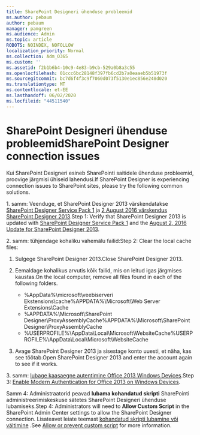 ```yaml
---
title: SharePoint Designeri ühenduse probleemid
ms.author: pebaum
author: pebaum
manager: pamgreen
ms.audience: Admin
ms.topic: article
ROBOTS: NOINDEX, NOFOLLOW
localization_priority: Normal
ms.collection: Adm_O365
ms.custom: ''
ms.assetid: f2b1b6b4-10c9-4e83-b9cb-529a0b8a3c55
ms.openlocfilehash: 01ccc6bc28148f397fb6cd2b7a0eaaeb5b51973f
ms.sourcegitcommit: bc7d6f4f3c9f7060d073f5130e1ec856e248d020
ms.translationtype: MT
ms.contentlocale: et-EE
ms.lasthandoff: 06/02/2020
ms.locfileid: "44511540"
---
```

# <a name="sharepoint-designer-connection-issues"></a><span data-ttu-id="b56bd-102">SharePoint Designeri ühenduse probleemid</span><span class="sxs-lookup"><span data-stu-id="b56bd-102">SharePoint Designer connection issues</span></span> 

<span data-ttu-id="b56bd-103">Kui SharePoint Designeri esineb SharePointi saitidele ühenduse probleemid, proovige järgmisi ühiseid lahendusi.</span><span class="sxs-lookup"><span data-stu-id="b56bd-103">If SharePoint Designer is experiencing connection issues to SharePoint sites, please try the following common solutions.</span></span>

<span data-ttu-id="b56bd-104">1. samm: Veenduge, et SharePoint Designer 2013 värskendatakse [SharePoint Designer Service Pack 1](https://support.microsoft.com/help/2817441/description-of-microsoft-sharepoint-designer-2013-service-pack-1-sp1) ja [2 August 2016 värskendus SharePoint Designer 2013](https://support.microsoft.com/help/3114721/august-2-2016-update-for-sharepoint-designer-2013-kb3114721).</span><span class="sxs-lookup"><span data-stu-id="b56bd-104">Step 1: Verify that SharePoint Designer 2013 is updated with [SharePoint Designer Service Pack 1](https://support.microsoft.com/help/2817441/description-of-microsoft-sharepoint-designer-2013-service-pack-1-sp1) and the [August 2, 2016 Update for SharePoint Designer 2013](https://support.microsoft.com/help/3114721/august-2-2016-update-for-sharepoint-designer-2013-kb3114721).</span></span>



<span data-ttu-id="b56bd-105">2. samm: tühjendage kohaliku vahemälu failid:</span><span class="sxs-lookup"><span data-stu-id="b56bd-105">Step 2: Clear the local cache files:</span></span>

1. <span data-ttu-id="b56bd-106">Sulgege SharePoint Designer 2013.</span><span class="sxs-lookup"><span data-stu-id="b56bd-106">Close SharePoint Designer 2013.</span></span>

2. <span data-ttu-id="b56bd-107">Eemaldage kohalikus arvutis kõik failid, mis on leitud igas järgmises kaustas.</span><span class="sxs-lookup"><span data-stu-id="b56bd-107">On the local computer, remove all files found in each of the following folders.</span></span>

    - <span data-ttu-id="b56bd-108">%AppData%\microsoft\veebiserveri Ekstensions\cache</span><span class="sxs-lookup"><span data-stu-id="b56bd-108">%APPDATA%\Microsoft\Web Server Extensions\Cache</span></span>
    - <span data-ttu-id="b56bd-109">%APPDATA%\Microsoft\SharePoint Designer\ProxyAssemblyCache</span><span class="sxs-lookup"><span data-stu-id="b56bd-109">%APPDATA%\Microsoft\SharePoint Designer\ProxyAssemblyCache</span></span>
    - <span data-ttu-id="b56bd-110">%USERPROFILE%\AppData\Local\Microsoft\WebsiteCache</span><span class="sxs-lookup"><span data-stu-id="b56bd-110">%USERPROFILE%\AppData\Local\Microsoft\WebsiteCache</span></span>

3. <span data-ttu-id="b56bd-111">Avage SharePoint Designer 2013 ja sisestage konto uuesti, et näha, kas see töötab.</span><span class="sxs-lookup"><span data-stu-id="b56bd-111">Open SharePoint Designer 2013 and enter the account again to see if it works.</span></span>

<span data-ttu-id="b56bd-112">3. samm: [lubage kaasaegne autentimine Office 2013 Windows Devices](https://docs.microsoft.com/microsoft-365/admin/security-and-compliance/enable-modern-authentication).</span><span class="sxs-lookup"><span data-stu-id="b56bd-112">Step 3: [Enable Modern Authentication for Office 2013 on Windows Devices](https://docs.microsoft.com/microsoft-365/admin/security-and-compliance/enable-modern-authentication).</span></span>

<span data-ttu-id="b56bd-113">Samm 4: Administraatorid peavad **lubama kohandatud skripti** SharePointi administreerimiskeskuse sätetes SharePoint Designeri ühenduse lubamiseks.</span><span class="sxs-lookup"><span data-stu-id="b56bd-113">Step 4: Administrators will need to **Allow Custom Script** in the SharePoint Admin Center settings to allow the SharePoint Designer connection.</span></span> <span data-ttu-id="b56bd-114">Lisateavet leiate teemast [kohandatud skripti lubamine või vältimine](https://docs.microsoft.com/sharepoint/allow-or-prevent-custom-script) .</span><span class="sxs-lookup"><span data-stu-id="b56bd-114">See [Allow or prevent custom script](https://docs.microsoft.com/sharepoint/allow-or-prevent-custom-script) for more information.</span></span>


